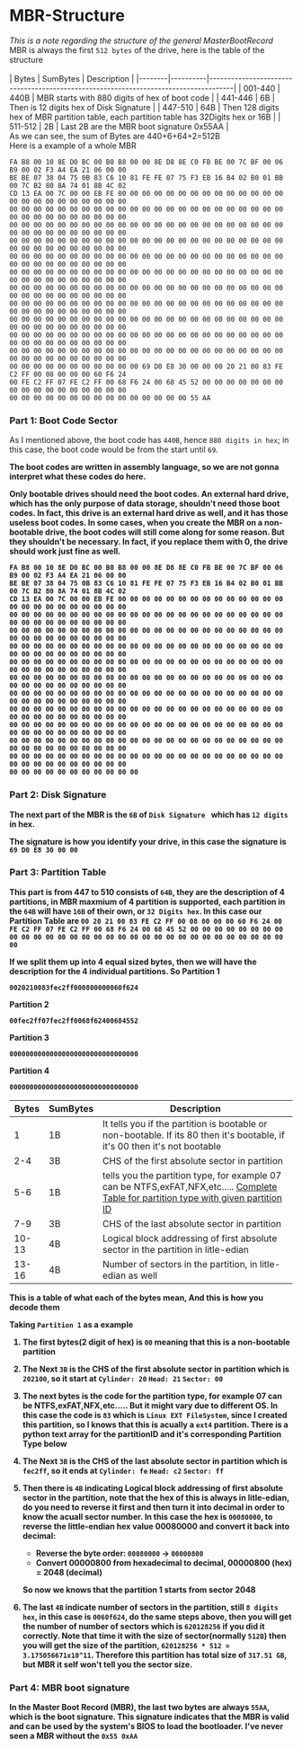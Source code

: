 # MBR-Structure
*This is a note regarding the structure of the general MasterBootRecord*
MBR is always the first `512 bytes` of the drive, here is the table of the structure <br/>
<br/>
| Bytes  | SumBytes | Description                                                                         |
|--------|----------|-------------------------------------------------------------------------------------|
| 001-440 | 440B     | MBR starts with 880 digits of hex of boot code                                       |
| 441-446 | 6B       | Then is 12 digits hex of Disk Signature                                              |
| 447-510 | 64B      | Then 128 digits hex of MBR partition table, each partition table has 32Digits hex or 16B |
| 511-512 | 2B       | Last 2B are the MBR boot signature 0x55AA                                            |
<br/>
As we can see, the sum of Bytes are 440+6+64+2=512B <br/>
Here is a example of a whole MBR <br/>

```
FA B8 00 10 8E D0 BC 00 B0 B8 00 00 8E D8 8E C0 FB BE 00 7C BF 00 06 B9 00 02 F3 A4 EA 21 06 00 00
BE BE 07 38 04 75 0B 83 C6 10 81 FE FE 07 75 F3 EB 16 B4 02 B0 01 BB 00 7C B2 80 8A 74 01 8B 4C 02
CD 13 EA 00 7C 00 00 EB FE 00 00 00 00 00 00 00 00 00 00 00 00 00 00 00 00 00 00 00 00 00 00 00 00
00 00 00 00 00 00 00 00 00 00 00 00 00 00 00 00 00 00 00 00 00 00 00 00 00 00 00 00 00 00 00 00 00
00 00 00 00 00 00 00 00 00 00 00 00 00 00 00 00 00 00 00 00 00 00 00 00 00 00 00 00 00 00 00 00 00
00 00 00 00 00 00 00 00 00 00 00 00 00 00 00 00 00 00 00 00 00 00 00 00 00 00 00 00 00 00 00 00 00
00 00 00 00 00 00 00 00 00 00 00 00 00 00 00 00 00 00 00 00 00 00 00 00 00 00 00 00 00 00 00 00 00
00 00 00 00 00 00 00 00 00 00 00 00 00 00 00 00 00 00 00 00 00 00 00 00 00 00 00 00 00 00 00 00 00
00 00 00 00 00 00 00 00 00 00 00 00 00 00 00 00 00 00 00 00 00 00 00 00 00 00 00 00 00 00 00 00 00
00 00 00 00 00 00 00 00 00 00 00 00 00 00 00 00 00 00 00 00 00 00 00 00 00 00 00 00 00 00 00 00 00
00 00 00 00 00 00 00 00 00 00 00 00 00 00 00 00 00 00 00 00 00 00 00 00 00 00 00 00 00 00 00 00 00
00 00 00 00 00 00 00 00 00 00 00 00 00 00 00 00 00 00 00 00 00 00 00 00 00 00 00 00 00 00 00 00 00
00 00 00 00 00 00 00 00 00 00 00 00 00 00 00 00 00 00 00 00 00 00 00 00 00 00 00 00 00 00 00 00 00
00 00 00 00 00 00 00 00 00 00 00 69 D0 E8 30 00 00 00 20 21 00 83 FE C2 FF 00 08 00 00 00 60 F6 24
00 FE C2 FF 07 FE C2 FF 00 68 F6 24 00 68 45 52 00 00 00 00 00 00 00 00 00 00 00 00 00 00 00 00 00
00 00 00 00 00 00 00 00 00 00 00 00 00 00 00 55 AA 
```
### Part 1: Boot Code Sector
As I mentioned above, the boot code has `440B`, hence `880 digits in hex`; in this case, the boot code would be from the start until `69`. <b/> 

The boot codes are written in assembly language, so we are not gonna interpret what these codes do here. <b/> 

Only bootable drives should need the boot codes. An external hard drive, which has the only purpose of data storage, shouldn't need those boot codes. In fact, this drive is an external hard drive as well, and it has those useless boot codes. In some cases, when you create the MBR on a non-bootable drive, the boot codes will still come along for some reason. But they shouldn't be necessary. In fact, if you replace them with 0, the drive should work just fine as well. <b/>

```
FA B8 00 10 8E D0 BC 00 B0 B8 00 00 8E D8 8E C0 FB BE 00 7C BF 00 06 B9 00 02 F3 A4 EA 21 06 00 00
BE BE 07 38 04 75 0B 83 C6 10 81 FE FE 07 75 F3 EB 16 B4 02 B0 01 BB 00 7C B2 80 8A 74 01 8B 4C 02
CD 13 EA 00 7C 00 00 EB FE 00 00 00 00 00 00 00 00 00 00 00 00 00 00 00 00 00 00 00 00 00 00 00 00
00 00 00 00 00 00 00 00 00 00 00 00 00 00 00 00 00 00 00 00 00 00 00 00 00 00 00 00 00 00 00 00 00
00 00 00 00 00 00 00 00 00 00 00 00 00 00 00 00 00 00 00 00 00 00 00 00 00 00 00 00 00 00 00 00 00
00 00 00 00 00 00 00 00 00 00 00 00 00 00 00 00 00 00 00 00 00 00 00 00 00 00 00 00 00 00 00 00 00
00 00 00 00 00 00 00 00 00 00 00 00 00 00 00 00 00 00 00 00 00 00 00 00 00 00 00 00 00 00 00 00 00
00 00 00 00 00 00 00 00 00 00 00 00 00 00 00 00 00 00 00 00 00 00 00 00 00 00 00 00 00 00 00 00 00
00 00 00 00 00 00 00 00 00 00 00 00 00 00 00 00 00 00 00 00 00 00 00 00 00 00 00 00 00 00 00 00 00
00 00 00 00 00 00 00 00 00 00 00 00 00 00 00 00 00 00 00 00 00 00 00 00 00 00 00 00 00 00 00 00 00
00 00 00 00 00 00 00 00 00 00 00 00 00 00 00 00 00 00 00 00 00 00 00 00 00 00 00 00 00 00 00 00 00
00 00 00 00 00 00 00 00 00 00 00 00 00 00 00 00 00 00 00 00 00 00 00 00 00 00 00 00 00 00 00 00 00
00 00 00 00 00 00 00 00 00 00 00 00 00 00 00 00 00 00 00 00 00 00 00 00 00 00 00 00 00 00 00 00 00
00 00 00 00 00 00 00 00 00 00 00
```
### Part 2: Disk Signature
The next part of the MBR is the `6B` of `Disk Signature ` which has `12 digits` in hex. <b/>

The signature is how you identify your drive, in this case the signature is `69 D0 E8 30 00 00` <b/>

### Part 3: Partition Table
This part is from 447 to 510 consists of `64B`, they are the description of 4 partitions, in MBR maxmium of 4 partition is supported, each partition in the `64B` will have `16B` of their own, or `32 Digits hex`. In this case our Partition Table are `00 20 21 00 83 FE C2 FF 00 08 00 00 00 60 F6 24
00 FE C2 FF 07 FE C2 FF 00 68 F6 24 00 68 45 52 00 00 00 00 00 00 00 00 00 00 00 00 00 00 00 00 00
00 00 00 00 00 00 00 00 00 00 00 00 00 00 00` <b/>

If we split them up into 4 equal sized bytes, then we will have the description for the 4 individual partitions. So <b/>
Partition 1
```
0020210083fec2ff000800000060f624
```
Partition 2
```
00fec2ff07fec2ff0068f62400684552
```
Partition 3
```
00000000000000000000000000000000
```
Partition 4
```
00000000000000000000000000000000
```
| Bytes  | SumBytes | Description                                                                         |
|--------|----------|-------------------------------------------------------------------------------------|
| 1 | 1B     | It tells you if the partition is bootable or non-bootable. If its 80 then it's bootable, if it's 00 then it's not bootable|
| 2-4 | 3B       | CHS of the first absolute sector in partition       |
| 5-6 | 1B      |tells you the partition type, for example 07 can be NTFS,exFAT,NFX,etc..... [Complete Table for partition type with given partition ID](https://en.wikipedia.org/wiki/Partition_type) |
| 7-9 | 3B       | CHS of the last absolute sector in partition                                            |
| 10-13 | 4B       | Logical block addressing of first absolute sector in the partition in litle-edian                                            |
| 13-16 | 4B       | Number of sectors in the partition, in litle-edian as well                                          |

This is a table of what each of the bytes mean, And this is how you decode them <b/>

Taking `Partition 1` as a example <b/>

1. The first bytes(2 digit of hex) is `00` meaning that this is a non-bootable partition <b/>

2. The Next `3B` is the CHS of the first absolute sector in partition which is `202100`, so it start at `Cylinder: 20` `Head: 21` `Sector: 00` <b/>

3. The next bytes is the code for the partition type, for example 07 can be NTFS,exFAT,NFX,etc..... But it might vary due to different OS. In this case the code is `83` which is `Linux EXT FileSystem`, since I created this partition, so I knows that this is acually a `ext4` partition. There is a python text array for the partitionID and it's corresponding Partition Type below <b/>

4. The Next `3B` is the CHS of the last absolute sector in partition which is `fec2ff`, so it ends at `Cylinder: fe` `Head: c2` `Sector: ff` <b/>

5. Then there is `4B` indicating Logical block addressing of first absolute sector in the partition, note that the hex of this is always in litle-edian, do you need to reverse it first and then turn it into decimal in order to know the acuall sector number. In this case the hex is `00080000`, to reverse the little-endian hex value 00080000 and convert it back into decimal: <b/>
   - Reverse the byte order: `00080000` → `00000800`
   - Convert 00000800 from hexadecimal to decimal, 00000800 (hex) = 2048 (decimal)

   So now we knows that the partition 1 starts from sector 2048 <b/>

6. The last `4B` indicate number of sectors in the partition, still `8 digits hex`, in this case is `0060f624`, do the same steps above, then you will get the number of number of sectors which is `620128256` if you did it correctly. Note that time it with the size of sector(normally `512B`) then you will get the size of the partition, `620128256 * 512 = 3.175056671x10^11`. Therefore this partition has total size of `317.51 GB`, but MBR it self won't tell you the sector size. <b/>

### Part 4: MBR boot signature
In the Master Boot Record (MBR), the last two bytes are always `55AA`, which is the boot signature. This signature indicates that the MBR is valid and can be used by the system's BIOS to load the bootloader. I've never seen a MBR without the `0x55 0xAA`
